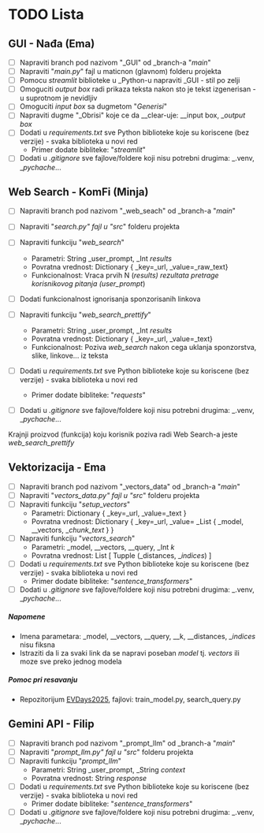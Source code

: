 # TODO Lista

## GUI - Nađa (Ema)
- [ ] Napraviti branch pod nazivom "_GUI" od _branch-a "_main_"
- [ ] Napraviti "_main.py_" fajl u maticnon (glavnom) folderu projekta
- [ ] Pomocu _streamlit_ biblioteke u _Python-u napraviti _GUI - stil po zelji
- [ ] Omoguciti _output box_ radi prikaza teksta nakon sto je tekst izgenerisan - u suprotnom je nevidljiv
- [ ] Omoguciti _input box_ sa dugmetom "_Generisi_"
- [ ] Napraviti dugme "_Obrisi" koje ce da __clear-uje: __input box, __output box_
- [ ] Dodati u _requirements.txt_ sve Python biblioteke koje su koriscene (bez verzije) - svaka biblioteka u novi red
  - Primer dodate bibliteke: "_streamlit_"
- [ ] Dodati u _.gitignore_ sve fajlove/foldere koji nisu potrebni drugima: _.venv, __pychache_...

## Web Search - KomFi (Minja)
- [ ] Napraviti branch pod nazivom "_web_seach" od _branch-a "_main_"
- [ ] Napraviti "_search.py" fajl u "src_" folderu projekta
- [ ] Napraviti funkciju "_web_search_"
  - Parametri: String _user_prompt, _Int _results_
  - Povratna vrednost: Dictionary { _key=_url, _value=_raw_text}
  - Funkcionalnost: Vraca prvih N (_results) rezultata pretrage korisnikovog pitanja (user_prompt_)
- [ ] Dodati funkcionalnost ignorisanja sponzorisanih linkova
- [ ] Napraviti funkciju "_web_search_prettify_"
  - Parametri: String _user_prompt, _Int _results_
  - Povratna vrednost: Dictionary { _key=_url, _value=_text}
  - Funkcionalnost: Poziva _web_search_ nakon cega uklanja sponzorstva, slike, linkove... iz teksta
- [ ] Dodati u _requirements.txt_ sve Python biblioteke koje su koriscene (bez verzije) - svaka biblioteka u novi red
  - Primer dodate bibliteke: "_requests_"
- [ ] Dodati u _.gitignore_ sve fajlove/foldere koji nisu potrebni drugima: _.venv, __pychache_...

 
Krajnji proizvod (funkcija) koju korisnik poziva radi Web Search-a jeste _web_search_prettify_

## Vektorizacija - Ema
- [ ] Napraviti branch pod nazivom "_vectors_data" od _branch-a "_main_"
- [ ] Napraviti "_vectors_data.py" fajl u "src_" folderu projekta
- [ ] Napraviti funkciju "_setup_vectors_"
  - Parametri: Dictionary { _key=_url, _value=_text }
  - Povratna vrednost:  Dictionary { _key=_url, _value= _List { _model, __vectors, __chunk_text_ } }
- [ ] Napraviti funkciju "_vectors_search_"
  - Parametri: _model, __vectors, __query, _Int _k_
  - Povratna vrednost: List [ Tupple (_distances, __indices_) ]
- [ ] Dodati u _requirements.txt_ sve Python biblioteke koje su koriscene (bez verzije) - svaka biblioteka u novi red
  - Primer dodate bibliteke: "_sentence_transformers_"
- [ ] Dodati u _.gitignore_ sve fajlove/foldere koji nisu potrebni drugima: _.venv, __pychache_...

##### Napomene
- Imena parametara: _model, __vectors, __query, __k, __distances, __indices_ nisu fiksna
- Istraziti da li za svaki link da se napravi poseban _model_ tj. _vectors_ ili moze sve preko jednog modela

##### Pomoc pri resavanju
- Repozitorijum [EVDays2025](https://github.com/03Filip0001/EVDays2025.git), fajlovi: train_model.py, search_query.py

## Gemini API - Filip
- [ ] Napraviti branch pod nazivom "_prompt_llm" od _branch-a "_main_"
- [ ] Napraviti "_prompt_llm.py" fajl u "src_" folderu projekta
- [ ] Napraviti funkciju "_prompt_llm_"
  - Parametri: String _user_prompt, _String _context_
  - Povratna vrednost: String _response_
- [ ] Dodati u _requirements.txt_ sve Python biblioteke koje su koriscene (bez verzije) - svaka biblioteka u novi red
  - Primer dodate bibliteke: "_sentence_transformers_"
- [ ] Dodati u _.gitignore_ sve fajlove/foldere koji nisu potrebni drugima: _.venv, __pychache_...